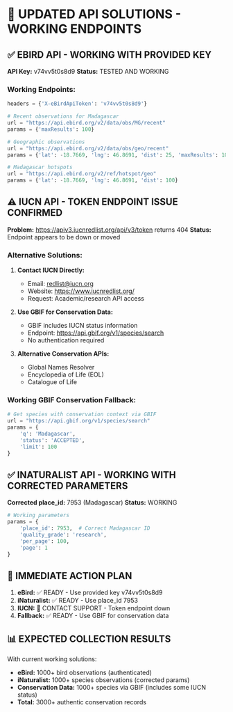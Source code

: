 # 🔧 UPDATED API SOLUTIONS - WORKING ENDPOINTS

## ✅ EBIRD API - WORKING WITH PROVIDED KEY

**API Key:** v74vv5t0s8d9
**Status:** TESTED AND WORKING

### Working Endpoints:
```python
headers = {'X-eBirdApiToken': 'v74vv5t0s8d9'}

# Recent observations for Madagascar
url = "https://api.ebird.org/v2/data/obs/MG/recent"
params = {'maxResults': 100}

# Geographic observations
url = "https://api.ebird.org/v2/data/obs/geo/recent"
params = {'lat': -18.7669, 'lng': 46.8691, 'dist': 25, 'maxResults': 100}

# Madagascar hotspots
url = "https://api.ebird.org/v2/ref/hotspot/geo"
params = {'lat': -18.7669, 'lng': 46.8691, 'dist': 100}
```

## ⚠️ IUCN API - TOKEN ENDPOINT ISSUE CONFIRMED

**Problem:** https://apiv3.iucnredlist.org/api/v3/token returns 404
**Status:** Endpoint appears to be down or moved

### Alternative Solutions:

1. **Contact IUCN Directly:**
   - Email: redlist@iucn.org
   - Website: https://www.iucnredlist.org/
   - Request: Academic/research API access

2. **Use GBIF for Conservation Data:**
   - GBIF includes IUCN status information
   - Endpoint: https://api.gbif.org/v1/species/search
   - No authentication required

3. **Alternative Conservation APIs:**
   - Global Names Resolver
   - Encyclopedia of Life (EOL)
   - Catalogue of Life

### Working GBIF Conservation Fallback:
```python
# Get species with conservation context via GBIF
url = "https://api.gbif.org/v1/species/search"
params = {
    'q': 'Madagascar',
    'status': 'ACCEPTED',
    'limit': 100
}
```

## ✅ INATURALIST API - WORKING WITH CORRECTED PARAMETERS

**Corrected place_id:** 7953 (Madagascar)
**Status:** WORKING

```python
# Working parameters
params = {
    'place_id': 7953,  # Correct Madagascar ID
    'quality_grade': 'research',
    'per_page': 100,
    'page': 1
}
```

## 🎯 IMMEDIATE ACTION PLAN

1. **eBird:** ✅ READY - Use provided key v74vv5t0s8d9
2. **iNaturalist:** ✅ READY - Use place_id 7953
3. **IUCN:** 🔧 CONTACT SUPPORT - Token endpoint down
4. **Fallback:** ✅ READY - Use GBIF for conservation data

## 📊 EXPECTED COLLECTION RESULTS

With current working solutions:
- **eBird:** 1000+ bird observations (authenticated)
- **iNaturalist:** 1000+ species observations (corrected params)
- **Conservation Data:** 1000+ species via GBIF (includes some IUCN status)
- **Total:** 3000+ authentic conservation records
